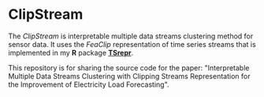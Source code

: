# ClipStream
The *ClipStream* is interpretable multiple data streams clustering method for sensor data.
It uses the *FeaClip* representation of time series streams that is implemented in my **R** package [**TSrepr**](https://github.com/PetoLau/TSrepr).

This repository is for sharing the source code for the paper: "Interpretable Multiple Data Streams Clustering with Clipping Streams Representation for the Improvement of Electricity Load Forecasting".

